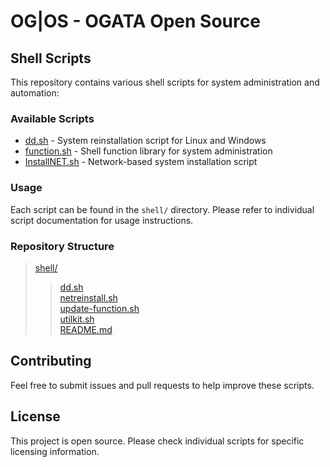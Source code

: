 # OG|OS - OGATA Open Source

## Shell Scripts

This repository contains various shell scripts for system administration and automation:

### Available Scripts

- [dd.sh](dd.sh) - System reinstallation script for Linux and Windows
- [function.sh](function.sh) - Shell function library for system administration
- [InstallNET.sh](InstallNET.sh) - Network-based system installation script

### Usage

Each script can be found in the `shell/` directory. Please refer to individual script documentation for usage instructions.

### Repository Structure

> [shell/](.)<br>
>  > [dd.sh](dd.sh)<br>
>  > [netreinstall.sh](netreinstall.sh)<br>
>  > [update-function.sh](update-function.sh)<br>
>  > [utilkit.sh](utilkit.sh)<br>
>  > [README.md](README.md)<br>

## Contributing

Feel free to submit issues and pull requests to help improve these scripts.

## License

This project is open source. Please check individual scripts for specific licensing information.
